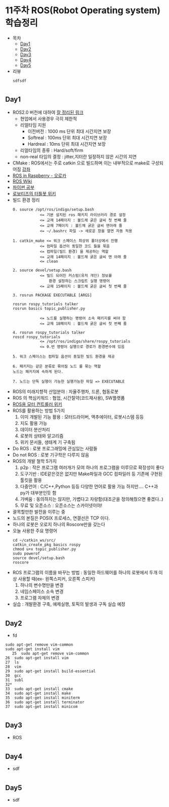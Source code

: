 # 11주차 ROS(Robot Operating system) 학습정리
  - 목차
    - [Day1](https://github.com/d-h-k/MDS_DHKim_Docs/blob/master/w11_ROS.md#day1) 
    - [Day2](https://github.com/d-h-k/MDS_DHKim_Docs/blob/master/w11_ROS.md#day2) 
    - [Day3](https://github.com/d-h-k/MDS_DHKim_Docs/blob/master/w11_ROS.md#day3) 
    - [Day4](https://github.com/d-h-k/MDS_DHKim_Docs/blob/master/w11_ROS.md#day4)
    - [Day5](https://github.com/d-h-k/MDS_DHKim_Docs/blob/master/w11_ROS.md#day5)
   - 리뷰 
     ```
     sdfsdf
     ```
  #    
  ## Day1
   - ROS2.0 버전에 대하여 [잘 정리된 링크](http://snowdeer.github.io/ros2/2017/12/18/introduction-ros2/)
     - 현업에서 사용경우 극히 제한적
     - 리얼타임 지원
       - 이전버전 : 1000 ms 단위 최대 시간지연 보장
       - Softreal : 100ms 단위 최대 시간지연 보장
       - Hardreal : 10ms 단위 최대 시간지연 보장
     - 리얼타임의 종류 : Hard/soft/firm
     - non-real 타임의 결정 : jitter,지터란 일정하지 않은 시간의 지연
   - CMake : ROS에서는 주로  catkin 으로 빌드하며 이는 내부적으로 make로 구성되어짐 [강좌](http://egloos.zum.com/ttti07/v/4182865)
   - [ROS in Raspberry - 오로카](https://cafe.naver.com/ArticlePrint.nhn?clubid=25572101&articleid=14308)
   - [ROS Wiki](http://wiki.ros.org)
   - [파이썬 공부](https://wikidocs.net/book/110)
   - [로보티즈의 터틀봇 위키](https://github.com/ROBOTIS-GIT/turtlebot3)
   - 빌드 환경 정리
        ```
        0. source /opt/ros/indigo/setup.bash
                    <= 기본 설치된 ros 패키지 라이브러리 경로 설정
                    <= 교재 14페이지 : 볼드채 굵은 글씨 첫 번째 줄
                    <= 교재 7페이지 : 볼드채 굵은 글씨 맨아래 줄
                    <= ~/.bashrc 파일 -> 새로운 창을 열면 자동 적용 

        1. catkin_make <= 워크 스페이스 최상위 폴더상에서 진행
                    <= 컴파일 옵션이 동일한 코드 들을 묶음
                    <= 컴파일(빌드 환경) 을 제공하는 역할
                    <= 교재 14페이지 : 볼드채 굵은 글씨 맨 아래 줄
                    <= clean 

        2. source devel/setup.bash
                    <= 빌드 되어진 커스텀(유저 개인) 정보를 
                        환경 설정하는 스크립트 실행 명령어
                    <= 교재 15페이지 : 볼드채 굵은 글씨 첫 번째 줄

        3. rosrun PACKAGE EXECUTABLE [ARGS] 

        rosrun rospy_tutorials talker
        rosrun basics topic_publisher.py 

                    <= 노드를 실행하는 명령어 소속 패키지를 써야 함
                    <= 교재 18페이지 : 볼드채 굵은 글씨 첫 번째 줄

        4. rosrun rospy_tutorials talker 
        roscd rospy_tutorials 
                    <= /opt/ros/indigo/share/rospy_tutorials
                    <= 0.번 명령어 실행으로 경로가 환경변수에 있음 

        5. 워크 스페이스는 컴파일 옵션이 동일한 빌드 환경을 제공

        6. 패키지는 같은 분류로 묶어질 노드 를 묶는 역할
        노드는 패키지에 속하게 된다. 

        7. 노드는 단독 실행이 가능한 실행가능한 파일 => EXECUTABLE

        ```
   - ROS의 미래지향적 산업분야 : 자율주행차, 드론, 협동로봇
   - ROS 의 핵심키워드 : 협업, 시간절약(코드재사용), SW플랫폼 
   - [ROS용 모터 컨트롤러 위키](http://wiki.ros.org/Motor%20Controller%20Drivers)
   - ROS를 활용하는 방법 5가지
     1. 이미 개발된 기능 활용 : 모터드라이버, 액추에이터, 로봇시스템 등등
     2. 지도 활용 가능
     3. 데이터 분산처리
     4. 로봇의 상태와 알고리즘
     5. 위키 문서들, 생태계 기 구축됨
   - Do ROS : 로봇 프로그래밍에 관심있는 사람들
   - Do not ROS : 로봇 기구학은 다루지 않음
   - ROS의 개발 철학 5가지
     1. p2p : 작은 프로그램 여러개가 모여 하나의 프로그램을 이루므로 확장성이 좋다
     2. 도구기반 : IDE같은것은 없지만 Make파일과 GCC 컴파일러 등 기존에 구현된 툴킷을 활용
     3. 다중언어 : C/C++,Python 등등 다양한 언어로 활용 가능 하지만.... C++과 py가 대부분인듯 함 
     4. 가벼움 : 동의하지는 않지만, 가볍다고 자랑함(대조군을 정의해줬으면 좋겠다..)
     5. 무료 및 오픈소스 : 오픈소스는 스카이넷이야!
   - 괄목할만한 발전을 이루는 중
   - 노드의 본질은 POSIX 프로세스, 연결선은 TCP 이다.
   - 하나의 로봇은 오로지 하나의 Roscore만을 갖는다  
   - 오늘 사용한 주요 명령어
        ```
        cd ~/catkin_ws/src/
        catkin_create_pkg basics rospy
        chmod u+x topic_publisher.py 
        sudo powerof
        source devel/setup.bash
        roscore
        ```
   - ROS 프로그램의 이름을 바꾸는 방법 : 동일한 하드웨어를 하나의 로봇에서 두개 이상 사용할 때(ex- 왼쪽스피커, 오른쪽 스피커)
     1. 하나의 변수명만을 변경
     2. 네임스페이스 소속 변경
     3. 프로그램 자체의 변경
   - 실습 : 개발환경 구축, 예제실행, 토픽의 발생과 구독 실습 예정
  #
  ## Day2
   - fd
   ```
   sudo apt-get remove vim-common
   sudo apt-get install vim
      25  sudo apt-get remove vim-common
   26  sudo apt-get install vim
   27  ls
   28  vim
   29  sudo apt-get install build-essential
   30  gcc
   31  subl
   32* 
   33  sudo apt-get install cmake
   34  sudo apt-get install make
   35  sudo apt-get install miniterm
   36  sudo apt-get install terminator
   37  sudo apt-get install minicom
   ```
  #
  ## Day3
   - ROS
  #
  ## Day4
   - sdf
  #
  ## Day5 
   - sdf

